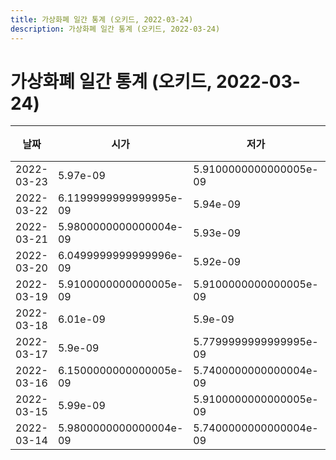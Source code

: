 ```yaml
---
title: 가상화폐 일간 통계 (오키드, 2022-03-24)
description: 가상화폐 일간 통계 (오키드, 2022-03-24)
---
```



가상화폐 일간 통계 (오키드, 2022-03-24)
===

|날짜|시가|저가|고가|종가|비고|
|--|--|--|--|--|--|
|2022-03-23|5.97e-09|5.9100000000000005e-09|7.59e-09|6.2899999999999996e-09|    |
|2022-03-22|6.1199999999999995e-09|5.94e-09|6.26e-09|5.96e-09|    |
|2022-03-21|5.9800000000000004e-09|5.93e-09|6.229999999999999e-09|6.16e-09|    |
|2022-03-20|6.0499999999999996e-09|5.92e-09|6.229999999999999e-09|5.97e-09|    |
|2022-03-19|5.9100000000000005e-09|5.9100000000000005e-09|6.28e-09|6.2e-09|    |
|2022-03-18|6.01e-09|5.9e-09|6.46e-09|5.96e-09|    |
|2022-03-17|5.9e-09|5.7799999999999995e-09|6.44e-09|6.07e-09|    |
|2022-03-16|6.1500000000000005e-09|5.7400000000000004e-09|6.46e-09|5.92e-09|    |
|2022-03-15|5.99e-09|5.9100000000000005e-09|7.05e-09|5.9800000000000004e-09|    |
|2022-03-14|5.9800000000000004e-09|5.7400000000000004e-09|6.51e-09|6.18e-09|    |
